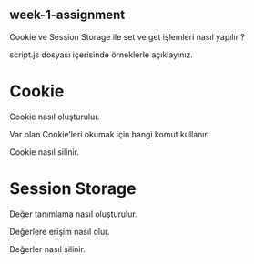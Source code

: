 ## week-1-assignment

Cookie ve Session Storage ile set ve get işlemleri nasıl yapılır ? 

script.js dosyası içerisinde örneklerle açıklayınız.

# Cookie

Cookie nasıl oluşturulur.

Var olan Cookie’leri okumak için hangi komut kullanır.

Cookie nasıl silinir.

# Session Storage 

Değer tanımlama nasıl oluşturulur.

Değerlere erişim nasıl olur.

Değerler nasıl silinir.

